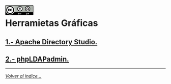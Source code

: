 <img src="../imagenes/MI-LICENCIA88x31.png" style="float: left; margin-right: 10px;" />

# Herramietas Gráficas

## [1.- Apache Directory Studio.](./ApacheDirectoryStudio)
## [2.- phpLDAPadmin.](./phpLdapAdmin)
<!-- ## [3.- Ejemplo.](./pgina/ds.ldif) -->
_________________________________________________
*[Volver al indice...](../README.md)*